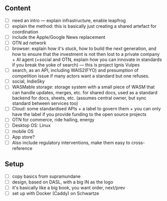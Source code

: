 
## Content
- [ ] need an intro — explain infrastructure, enable leapfrog
- [ ] explain the method: this is basically just creating a shared artefact for coordination
- [ ] include the Apple/Google News replacement
- [ ] OTN ad network
- [ ] browser: explain how it's stuck, how to build the next generation, and how to ensure that the investment is not then 
      lost to a private company + AI agent (+social and OTN, explain how you can innovate in standards if you break the
      yoke of search) — this is project Ignis Vulpes
- [ ] search, as an API, including WAIS2(FYO) and presumption of competition issue if many actors want a standard but one refuses. 
- [ ] social, IndieSky
- [ ] WASMable storage: storage system with a small piece of WASM that can handle updates, merges, etc. for shared docs,
      used as a standard backend for docs, sheets, etc. (assumes central owner, but sync standard between services too)
- [ ] Cloud: some standardised APIs + a label to govern them + you can only have the label if you provide funding to 
      the open source projects
- [ ] OTN for commerce, ride hailing, energy
- [ ] Desktop OS: Linux
- [ ] mobile OS
- [ ] App store?
- [ ] Also include regulatory interventions, make them easy to cross-reference

## Setup
- [ ] copy basics from supramundane
- [ ] design, based on DASL, with a big IN as the logo
- [ ] it's basically like a big book, you want order, next/prev
- [ ] set up with Docker (Caddy) on Schwartze

